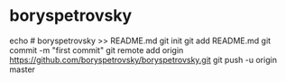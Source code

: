 # boryspetrovsky
echo # boryspetrovsky >> README.md
git init
git add README.md
git commit -m "first commit"
git remote add origin https://github.com/boryspetrovsky/boryspetrovsky.git
git push -u origin master
